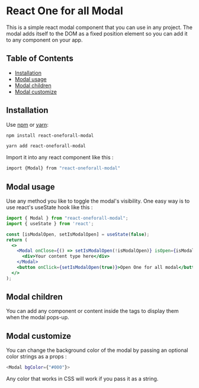 # React One for all Modal

This is a simple react modal component that you can use in any project.
The modal adds itself to the DOM as a fixed position element so you can add it to any component on your app.

## Table of Contents

- [Installation](#installation)
- [Modal usage](##modal-usage)
- [Modal children](##modal-children)
- [Modal customize](##modal-customize)

## Installation

Use [npm](https://npmjs.org/) or [yarn](https://yarnpkg.com):

```sh
npm install react-oneforall-modal
```

```sh
yarn add react-oneforall-modal
```

Import it into any react component like this :

```sh
import {Modal} from "react-oneforall-modal"
```

## Modal usage

Use any method you like to toggle the modal's visibility. One easy way is to use react's useState hook like this :

```jsx
import { Modal } from "react-oneforall-modal";
import { useState } from 'react';

const [isModalOpen, setIsModalOpen] = useState(false);
return (
  <>
    <Modal onClose={() => setIsModalOpen(!isModalOpen)} isOpen={isModalOpen}>
      <div>Your content type here</div>
    </Modal>
    <button onClick={setIsModalOpen(true)}>Open One for all modal</button>
  </>
);
```

## Modal children

You can add any component or content inside the <Modal> tags to display them when the modal pops-up.

## Modal customize

You can change the background color of the modal by passing an optional color strings as a props :

```sh
<Modal bgColor={"#000"}>
```

Any color that works in CSS will work if you pass it as a string.
